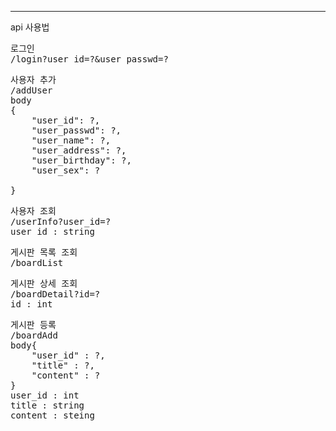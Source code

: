 * * *
api 사용법
<pre>
로그인
/login?user_id=?&user_passwd=?
</pre>
<pre>
사용자 추가
/addUser
body
{
	"user_id": ?, 
	"user_passwd": ?,
	"user_name": ?,
	"user_address": ?,
	"user_birthday": ?,
	"user_sex": ?
	
}
</pre>
<pre>
사용자 조회
/userInfo?user_id=?
user_id : string
</pre>

<pre>
게시판 목록 조회
/boardList
</pre>

<pre>
게시판 상세 조회
/boardDetail?id=?
id : int
</pre>

<pre>
게시판 등록
/boardAdd
body{
    "user_id" : ?,
    "title" : ?,
    "content" : ?
}
user_id : int  
title : string  
content : steing  
</pre>